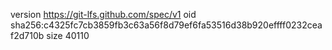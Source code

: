 version https://git-lfs.github.com/spec/v1
oid sha256:c4325fc7cb3859fb3c63a56f8d79ef6fa53516d38b920effff0232ceaf2d710b
size 40110

